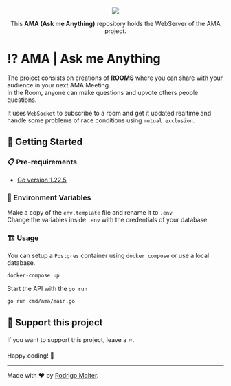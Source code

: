 <div align="center">
  <img src="https://github.com/user-attachments/assets/f86cffbd-c1e8-4367-9f08-55378decbfdf">
  
  This **AMA (Ask me Anything)** repository holds the WebServer of the AMA project.
</div>

# ⁉ AMA | Ask me Anything
The project consists on creations of **ROOMS** where you can share with your audience in your next AMA Meeting.  
In the Room, anyone can make questions and upvote others people questions.

It uses `WebSocket` to subscribe to a room and get it updated realtime and handle some problems of race conditions using `mutual exclusion`. 

## 🚀 Getting Started

### 📋 Pre-requirements

- [Go version 1.22.5](https://go.dev/doc/install)

### 🌲 Environment Variables
Make a copy of the `env.template` file and rename it to `.env`  
Change the variables inside `.env` with the credentials of your database

### 🏗️ Usage
You can setup a `Postgres` container using `docker compose` or use a local database.
```sh
docker-compose up
```

Start the API with the `go run`
```sh
go run cmd/ama/main.go
```

## 🙌 Support this project

If you want to support this project, leave a ⭐.

Happy coding! 🚀

___

Made with ❤️ by [Rodrigo Molter](https://www.linkedin.com/in/rodrigo-molter/).
